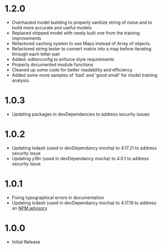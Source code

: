 # 1.2.0
 - Overhauled model building to properly sanitize string of noise and to build more accurate and useful models
 - Replaced shipped model with newly built one from the training improvements
 - Refactored caching system to use Maps instead of Array of objects.
 - Refactored string tester to convert matrix into a map before iterating through each letter pair
 - Added .editorconfig to enforce style requirements
 - Properly documented module functions
 - Cleaned up some code for better readability and efficiency
 - Added some more samples of 'bad' and 'good small' for model training analysis.

# 1.0.3
 - Updating packages in devDependancies to address security issues

# 1.0.2
- Updating lodash (used in devDependancy mocha) to 4.17.21 to address security issue
- Updating y18n (used in devDependancy mocha) to 4.0.1 to address security issue

# 1.0.1
- Fixing typographical errors in documentation
- Updating lodash (used in devDependancy mocha) to 4.17.19 to address an [NPM advisory]( https://npmjs.com/advisories/1523  "NPM advisory")

# 1.0.0
- Initial Release
